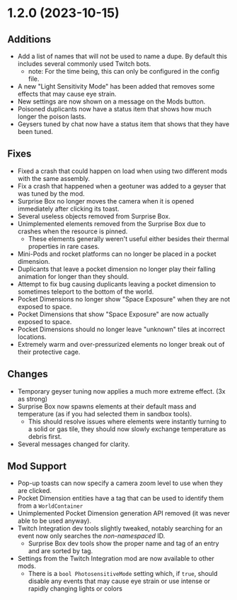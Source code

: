 # 1.2.0 (2023-10-15)

## Additions
- Add a list of names that will not be used to name a dupe. By default this includes several commonly used Twitch bots.
  - note: For the time being, this can only be configured in the config file.
- A new "Light Sensitivity Mode" has been added that removes some effects that may cause eye strain.
- New settings are now shown on a message on the Mods button.
- Poisoned duplicants now have a status item that shows how much longer the poison lasts. 
- Geysers tuned by chat now have a status item that shows that they have been tuned.

## Fixes
- Fixed a crash that could happen on load when using two different mods with the same assembly.
- Fix a crash that happened when a geotuner was added to a geyser that was tuned by the mod.
- Surprise Box no longer moves the camera when it is opened immediately after clicking its toast.
- Several useless objects removed from Surprise Box.
- Unimplemented elements removed from the Surprise Box due to crashes when the resource is pinned.
  - These elements generally weren't useful either besides their thermal properties in rare cases.
- Mini-Pods and rocket platforms can no longer be placed in a pocket dimension.
- Duplicants that leave a pocket dimension no longer play their falling animation for longer than they should.
- Attempt to fix bug causing duplicants leaving a pocket dimension to sometimes teleport to the bottom of the world.
- Pocket Dimensions no longer show "Space Exposure" when they are not exposed to space.
- Pocket Dimensions that show "Space Exposure" are now actually exposed to space.
- Pocket Dimensions should no longer leave "unknown" tiles at incorrect locations.
- Extremely warm and over-pressurized elements no longer break out of their protective cage.

## Changes
- Temporary geyser tuning now applies a much more extreme effect. (3x as strong)
- Surprise Box now spawns elements at their default mass and temperature (as if you had selected them in sandbox tools).
  - This should resolve issues where elements were instantly turning to a solid or gas tile, they should now slowly exchange temperature as debris first. 
- Several messages changed for clarity.

## Mod Support
- Pop-up toasts can now specify a camera zoom level to use when they are clicked.
- Pocket Dimension entities have a tag that can be used to identify them from a `WorldContainer`
- Unimplemented Pocket Dimension generation API removed (it was never able to be used anyway).
- Twitch Integration dev tools slightly tweaked, notably searching for an event now only searches the *non-namespaced* ID.
    - Surprise Box dev tools show the proper name and tag of an entry and are sorted by tag.
- Settings from the Twitch Integration mod are now available to other mods.
  - There is a `bool PhotosensitiveMode` setting which, if `true`, should disable any events that may cause eye strain or use intense or rapidly changing lights or colors
